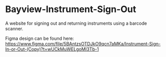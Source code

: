 # Bayview-Instrument-Sign-Out
A website for signing out and returning instruments using a barcode scanner.

Figma design can be found here:
https://www.figma.com/file/5BAntzsOTDJkO9qcn7aMKa/Instrument-Sign-In-or-Out-(Copy)?t=wUCkMuWELgoMI3Tb-1

